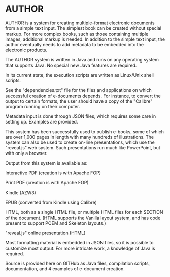 # AUTHOR
AUTHOR is a system for creating multiple-format electronic documents from a simple text input. The simplest book can be created without special markup. For more complex books, such as those containing multiple images, additional markup is needed. In addition to the simple text input, the author eventually needs to add metadata to be embedded into the electronic products.

The AUTHOR system is written in Java and runs on any operating system that supports Java. No special new
Java features are required.

In its current state, the execution scripts are written as Linux/Unix shell scripts.

See the "dependencies.txt" file for the files and applications on which successful
creation of e-documents depends. For instance, to convert the output to certain formats, 
the user should have a copy of the "Calibre" program running on their computer.

Metadata input is done through JSON files, which requires some care in setting up. Examples
are provided.

This system has been successfully used to publish e-books, some of which are over 1,000 pages
in length with many hundreds of illustrations. The system can also be used to create
on-line presentations, which use the "reveal.js" web system. Such presentations run much
like PowerPoint, but with only a browser. 

Output from this system is available as:

Interactive PDF (creation is with Apache FOP)

Print PDF (creation is with Apache FOP)

Kindle (AZW3)

EPUB (converted from Kindle using Calibre)

HTML, both as a single HTML file, or multiple HTML files for each SECTION
       of the document. (HTML supports the Vanilla layout system, and
       has code present to support POEM and Skeleton layouts.)

"reveal.js" online presentation (HTML)


Most formatting material is embedded in JSON files, so it is possible to
customize most output. For more intricate work, a knowledge of Java is
required.

Source is provided here on GITHub as Java files, compilation scripts,
documentation, and 4 examples of e-document creation.
